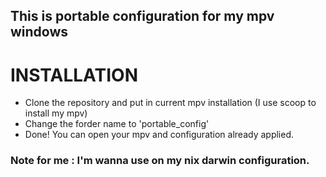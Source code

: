 ## This is portable configuration for my mpv windows

# INSTALLATION
- Clone the repository and put in current mpv installation (I use scoop to install my mpv)
- Change the forder name to 'portable_config'
- Done! You can open your mpv and configuration already applied.

### Note for me : I'm wanna use on my nix darwin configuration.